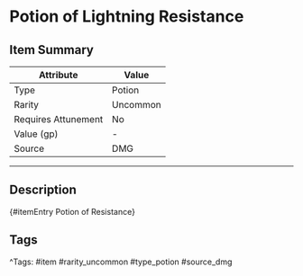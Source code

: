 # Potion of Lightning Resistance

## Item Summary

| Attribute            | Value                        |
|----------------------|------------------------------|
| Type                 | Potion |
| Rarity               | Uncommon             |
| Requires Attunement  | No                |
| Value (gp)           | -    |
| Source               | DMG |

---

## Description

{#itemEntry Potion of Resistance}

## Tags

^Tags: #item #rarity_uncommon #type_potion #source_dmg